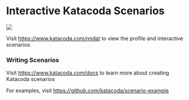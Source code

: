 # Interactive Katacoda Scenarios

[![](http://shields.katacoda.com/katacoda/nndat/count.svg)](https://www.katacoda.com/nndat "Get your profile on Katacoda.com")

Visit https://www.katacoda.com/nndat to view the profile and interactive scenarios

### Writing Scenarios
Visit https://www.katacoda.com/docs to learn more about creating Katacoda scenarios

For examples, visit https://github.com/katacoda/scenario-example
